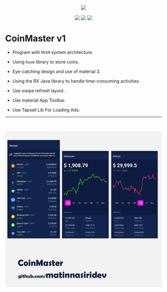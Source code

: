 <p align="center">
  <a href="https://github.com/matinnasiridev">
    <img height="150" src="https://github.com/matinnasiridev/matinnasiridev/blob/main/main-logo.png"/></a>
</p>

<p align="center">
  <a href="https://t.me/matinnasiridev"><img src="https://img.shields.io/badge/telegram-1da1f2?style=for-the-badge&logo=telegram&logoColor=white&color=27a0df"/></a> 
  <a href="https://instagram.com/matinnasiridev"><img src="https://img.shields.io/badge/INSTAGRAM-E1306C?style=for-the-badge&logo=instagram&logoColor=white"/></a>
  <a href="https://linkedin.com/in/matinnasiridev"><img src="https://img.shields.io/badge/linkedin-0c67c2?style=for-the-badge&logo=linkedin"/></a>
</p>

# CoinMaster v1

- Program with `MVVM` system architecture.

- Using `Room` library to store coins.

- Eye-catching design and use of material 3.

- Using the RX Java library to handle time-consuming activities.

- Use swipe refresh layout .

- Use material App Toolbar.
  
- Use Tapsell Lib For Loading Ads.
---
<br>

![Preview](asset/0.jpg)

<br> 
<br> 
